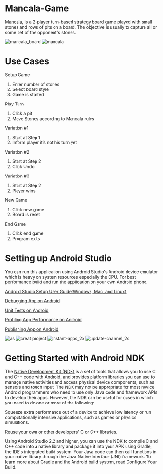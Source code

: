 # Mancala-Game
[Mancala](https://www.thesprucecrafts.com/how-to-play-mancala-409424), is a 2-player turn-based strategy board game played with small stones and rows of pits on a board. The objective is usually to capture all or some set of the opponent's stones.

![mancala_board](https://user-images.githubusercontent.com/18353476/27533704-66246efa-5a19-11e7-8a00-0ea8d42156a9.png)
![mancala](https://user-images.githubusercontent.com/18353476/39416679-b9c761b6-4c03-11e8-86f6-a1f7ae14791c.jpg)

# Use Cases

Setup Game
1. Enter number of stones
2. Select board style
3. Game is started

Play Turn
1. Click a pit
2. Move Stones according to Mancala rules

Variation #1
1. Start at Step 1
2. Inform player it’s not his turn yet

Variation #2
1. Start at Step 2
2. Click Undo

Variation #3
1. Start at Step 2
2. Player wins

New Game
1. Click new game
2. Board is reset

End Game
1. Click end game
2. Program exits

# Setting up Android Studio
You can run this application using Android Studio's Android device emulator which is heavy on system resources especially the CPU. For best performance build and run the application on your own Android phone.


[Android Studio Setup User Guide(Windows, Mac, and Linux)](https://developer.android.com/studio/intro/index.html) 

[Debugging App on Android](https://developer.android.com/studio/debug/index.html)

[Unit Tests on Android](https://developer.android.com/studio/test/index.html)

[Profiling App Performance on Android](https://developer.android.com/studio/profile/index.html)

[Publishing App on Android](https://developer.android.com/studio/publish/index.html)

![as](https://user-images.githubusercontent.com/18353476/28494127-6da78c40-6eda-11e7-8fa0-d77a5294b193.png)
![creat project](https://user-images.githubusercontent.com/18353476/28494097-63a0df68-6ed9-11e7-929e-3eba9a3f6700.png)
![instant-apps_2x](https://user-images.githubusercontent.com/18353476/28494126-680f3a4e-6eda-11e7-9235-0cd1b4bdf408.png)
![update-channel_2x](https://user-images.githubusercontent.com/18353476/28494098-68114d94-6ed9-11e7-87d2-3c0c30e866ac.png)

# Getting Started with Android NDK
The [Native Development Kit (NDK)](https://developer.android.com/ndk/guides/index.html) is a set of tools that allows you to use C and C++ code with Android, and provides platform libraries you can use to manage native activities and access physical device components, such as sensors and touch input. The NDK may not be appropriate for most novice Android programmers who need to use only Java code and framework APIs to develop their apps. However, the NDK can be useful for cases in which you need to do one or more of the following:

  Squeeze extra performance out of a device to achieve low latency or run computationally intensive applications, such as games or  physics simulations.

  Reuse your own or other developers' C or C++ libraries.

Using Android Studio 2.2 and higher, you can use the NDK to compile C and C++ code into a native library and package it into your APK using Gradle, the IDE's integrated build system. Your Java code can then call functions in your native library through the Java Native Interface (JNI) framework. To learn more about Gradle and the Android build system, read Configure Your Build.
